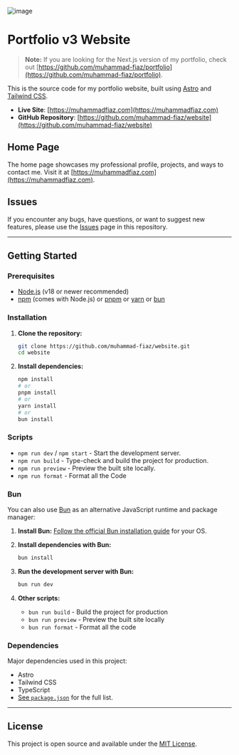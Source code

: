 ![image](https://github.com/user-attachments/assets/b6caecde-bc93-4871-a26e-2a68009d745c)


# Portfolio v3 Website

> **Note:** If you are looking for the Next.js version of my portfolio, check out [https://github.com/muhammad-fiaz/portfolio](https://github.com/muhammad-fiaz/portfolio).

This is the source code for my portfolio website, built using [Astro](https://astro.build/) and [Tailwind CSS](https://tailwindcss.com/).

- **Live Site**: [https://muhammadfiaz.com](https://muhammadfiaz.com)
- **GitHub Repository**: [https://github.com/muhammad-fiaz/website](https://github.com/muhammad-fiaz/website)

## Home Page

The home page showcases my professional profile, projects, and ways to contact me. Visit it at [https://muhammadfiaz.com](https://muhammadfiaz.com).

## Issues

If you encounter any bugs, have questions, or want to suggest new features, please use the [Issues](https://github.com/muhammad-fiaz/website/issues) page in this repository.

---

## Getting Started

### Prerequisites

- [Node.js](https://nodejs.org/) (v18 or newer recommended)
- [npm](https://www.npmjs.com/) (comes with Node.js) or [pnpm](https://pnpm.io/) or [yarn](https://yarnpkg.com/) or [bun](https://bun.sh/)

### Installation

1. **Clone the repository:**

   ```sh
   git clone https://github.com/muhammad-fiaz/website.git
   cd website
   ```

2. **Install dependencies:**

   ```sh
   npm install
   # or
   pnpm install
   # or
   yarn install
   # or
   bun install
   ```

### Scripts

- `npm run dev` / `npm start` - Start the development server.
- `npm run build` - Type-check and build the project for production.
- `npm run preview` - Preview the built site locally.
- `npm run format` - Format all the Code

### Bun

You can also use [Bun](https://bun.sh/) as an alternative JavaScript runtime and package manager:

1. **Install Bun:**
   [Follow the official Bun installation guide](https://bun.sh/docs/install) for your OS.

2. **Install dependencies with Bun:**

   ```sh
   bun install
   ```

3. **Run the development server with Bun:**

   ```sh
   bun run dev
   ```

4. **Other scripts:**
   - `bun run build` - Build the project for production
   - `bun run preview` - Preview the built site locally
   - `bun run format` - Format all the code

### Dependencies

Major dependencies used in this project:

- Astro
- Tailwind CSS
- TypeScript
- [See `package.json`](./package.json) for the full list.

---

## License

This project is open source and available under the [MIT License](LICENSE).
